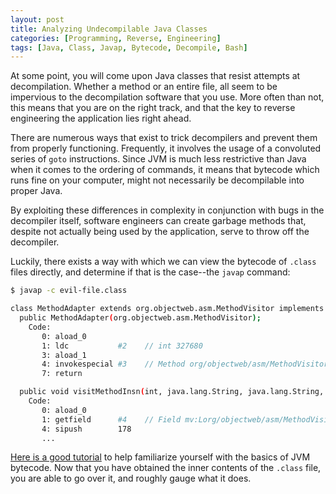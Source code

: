 ```yaml
---
layout: post
title: Analyzing Undecompilable Java Classes
categories: [Programming, Reverse, Engineering]
tags: [Java, Class, Javap, Bytecode, Decompile, Bash]
---
```


 At some point, you will come upon Java classes that resist attempts at decompilation. Whether a method or an entire file, all seem to be impervious to the decompilation software that you use. More often than not, this means that you are on the right track, and that the key to reverse engineering the application lies right ahead.
 
 <!--more-->

 There are numerous ways that exist to trick decompilers and prevent them from properly functioning. Frequently, it involves the usage of a convoluted series of `goto` instructions. Since JVM is much less restrictive than Java when it comes to the ordering of commands, it means that bytecode which runs fine on your computer, might not necessarily be decompilable into proper Java. 
 
 By exploiting these differences in complexity in conjunction with bugs in the decompiler itself, software engineers can create garbage methods that, despite not actually being used by the application, serve to throw off the decompiler.
 
 Luckily, there exists a way with which we can view the bytecode of `.class` files directly, and determine if that is the case--the `javap` command:
 
 ```bash
 $ javap -c evil-file.class
 
 class MethodAdapter extends org.objectweb.asm.MethodVisitor implements org.objectweb.asm.Opcodes {
   public MethodAdapter(org.objectweb.asm.MethodVisitor);
     Code:
        0: aload_0
        1: ldc           #2    // int 327680
        3: aload_1
        4: invokespecial #3    // Method org/objectweb/asm/MethodVisitor."<init>":(ILorg/objectweb/asm/MethodVisitor;)V
        7: return
 
   public void visitMethodInsn(int, java.lang.String, java.lang.String, java.lang.String, boolean);
     Code:
        0: aload_0
        1: getfield      #4    // Field mv:Lorg/objectweb/asm/MethodVisitor;
        4: sipush        178
        ...
 ```
 
 [Here is a good tutorial](https://www.javaworld.com/article/2077233/core-java/bytecode-basics.html) to help familiarize yourself with the basics of JVM bytecode. Now that you have obtained the inner contents of the `.class` file, you are able to go over it, and roughly gauge what it does.
 